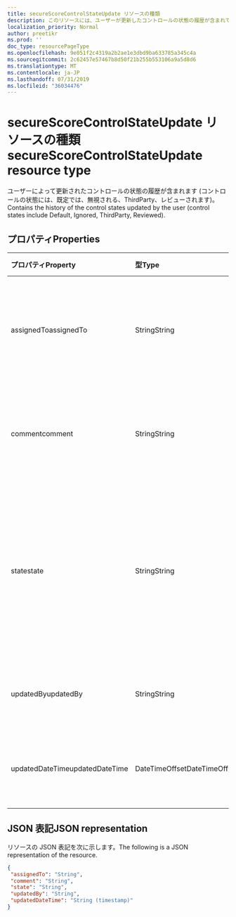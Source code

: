 ```yaml
---
title: secureScoreControlStateUpdate リソースの種類
description: このリソースには、ユーザーが更新したコントロールの状態の履歴が含まれています (コントロールの状態には、Default、ThirdParty、、レビュー済み) などがあります。
localization_priority: Normal
author: preetikr
ms.prod: ''
doc_type: resourcePageType
ms.openlocfilehash: 9e051f2c4319a2b2ae1e3dbd9ba633785a345c4a
ms.sourcegitcommit: 2c62457e57467b8d50f21b255b553106a9a5d8d6
ms.translationtype: MT
ms.contentlocale: ja-JP
ms.lasthandoff: 07/31/2019
ms.locfileid: "36034476"
---
```

#  <a name="securescorecontrolstateupdate-resource-type"></a><span data-ttu-id="c268d-103">secureScoreControlStateUpdate リソースの種類</span><span class="sxs-lookup"><span data-stu-id="c268d-103">secureScoreControlStateUpdate resource type</span></span>

<span data-ttu-id="c268d-104">ユーザーによって更新されたコントロールの状態の履歴が含まれます (コントロールの状態には、既定では、無視される、ThirdParty、レビューされます)。</span><span class="sxs-lookup"><span data-stu-id="c268d-104">Contains the history of the control states updated by the user (control states include Default, Ignored, ThirdParty, Reviewed).</span></span>

## <a name="properties"></a><span data-ttu-id="c268d-105">プロパティ</span><span class="sxs-lookup"><span data-stu-id="c268d-105">Properties</span></span>

|<span data-ttu-id="c268d-106">プロパティ</span><span class="sxs-lookup"><span data-stu-id="c268d-106">Property</span></span> |<span data-ttu-id="c268d-107">型</span><span class="sxs-lookup"><span data-stu-id="c268d-107">Type</span></span> |<span data-ttu-id="c268d-108">説明</span><span class="sxs-lookup"><span data-stu-id="c268d-108">Description</span></span> |
|:--|:--|:--|
|<span data-ttu-id="c268d-109">assignedTo</span><span class="sxs-lookup"><span data-stu-id="c268d-109">assignedTo</span></span>|<span data-ttu-id="c268d-110">String</span><span class="sxs-lookup"><span data-stu-id="c268d-110">String</span></span>|<span data-ttu-id="c268d-111">アクションを実行するユーザーにコントロールを割り当てます。</span><span class="sxs-lookup"><span data-stu-id="c268d-111">Assigns the control to the user who will take the action.</span></span> |
|<span data-ttu-id="c268d-112">comment</span><span class="sxs-lookup"><span data-stu-id="c268d-112">comment</span></span>|<span data-ttu-id="c268d-113">String</span><span class="sxs-lookup"><span data-stu-id="c268d-113">String</span></span>|<span data-ttu-id="c268d-114">コントロールに関するコメント (省略可能) を提供します。</span><span class="sxs-lookup"><span data-stu-id="c268d-114">Provides optional comment about the control.</span></span> |
|<span data-ttu-id="c268d-115">state</span><span class="sxs-lookup"><span data-stu-id="c268d-115">state</span></span>|<span data-ttu-id="c268d-116">String</span><span class="sxs-lookup"><span data-stu-id="c268d-116">String</span></span>|<span data-ttu-id="c268d-117">コントロールの状態。 PATCH コマンドで変更することができます (たとえば、無視、thirdParty)。</span><span class="sxs-lookup"><span data-stu-id="c268d-117">State of the control, which can be modified via a PATCH command (for example, ignored, thirdParty).</span></span> |
|<span data-ttu-id="c268d-118">updatedBy</span><span class="sxs-lookup"><span data-stu-id="c268d-118">updatedBy</span></span>|<span data-ttu-id="c268d-119">String</span><span class="sxs-lookup"><span data-stu-id="c268d-119">String</span></span>|<span data-ttu-id="c268d-120">テナントの状態を更新したユーザーの ID。</span><span class="sxs-lookup"><span data-stu-id="c268d-120">ID of the user who updated tenant state.</span></span> |
|<span data-ttu-id="c268d-121">updatedDateTime</span><span class="sxs-lookup"><span data-stu-id="c268d-121">updatedDateTime</span></span>|<span data-ttu-id="c268d-122">DateTimeOffset</span><span class="sxs-lookup"><span data-stu-id="c268d-122">DateTimeOffset</span></span>|<span data-ttu-id="c268d-123">コントロールの状態が更新された時刻。</span><span class="sxs-lookup"><span data-stu-id="c268d-123">Time at which the control state was updated.</span></span> |

## <a name="json-representation"></a><span data-ttu-id="c268d-124">JSON 表記</span><span class="sxs-lookup"><span data-stu-id="c268d-124">JSON representation</span></span>
 <span data-ttu-id="c268d-125">リソースの JSON 表記を次に示します。</span><span class="sxs-lookup"><span data-stu-id="c268d-125">The following is a JSON representation of the resource.</span></span>
 <!-- {
  "blockType": "resource",
  "optionalProperties": [
    
   ],
  "@odata.type": "microsoft.graph.secureScoreControlStateUpdate"
}-->
 ```json
{
  "assignedTo": "String",
  "comment": "String",
  "state": "String",
  "updatedBy": "String",
  "updatedDateTime": "String (timestamp)"
}
 ```
 <!-- {
  "type": "#page.annotation",
  "description": "secureScoreControlStateUpdate resource",
  "keywords": "",
  "section": "documentation",
  "tocPath": ""
}-->
